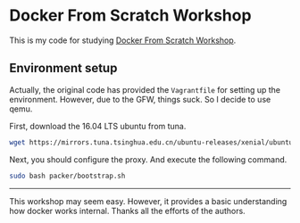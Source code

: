 # Docker From Scratch Workshop

This is my code for studying [Docker From Scratch Workshop](https://github.com/Fewbytes/rubber-docker).

## Environment setup

Actually, the original code has provided the `Vagrantfile` for
setting up the environment. However, due to the GFW, things suck.
So I decide to use qemu.

First, download the 16.04 LTS ubuntu from tuna.

```sh
wget https://mirrors.tuna.tsinghua.edu.cn/ubuntu-releases/xenial/ubuntu-16.04.7-server-amd64.iso
```

Next, you should configure the proxy. And execute the following command.

```sh
sudo bash packer/bootstrap.sh
```

---

This workshop may seem easy. However, it provides a basic understanding how
docker works internal. Thanks all the efforts of the authors.
